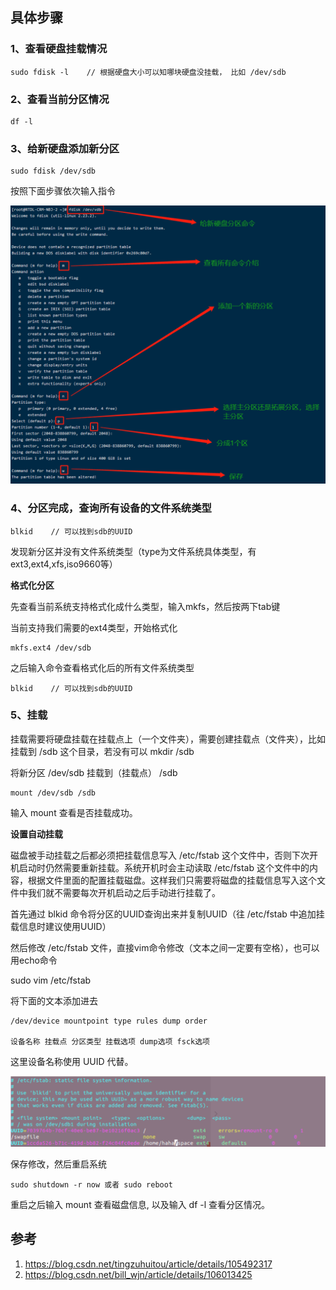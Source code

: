 
## 具体步骤

### 1、查看硬盘挂载情况

```
sudo fdisk -l    // 根据硬盘大小可以知哪块硬盘没挂载， 比如 /dev/sdb
```

### 2、查看当前分区情况

```
df -l
```

### 3、给新硬盘添加新分区

```
sudo fdisk /dev/sdb
```

按照下面步骤依次输入指令

![alt text](images/image1.png)

### 4、分区完成，查询所有设备的文件系统类型

```
blkid    // 可以找到sdb的UUID
```
发现新分区并没有文件系统类型（type为文件系统具体类型，有ext3,ext4,xfs,iso9660等）

**格式化分区**

先查看当前系统支持格式化成什么类型，输入mkfs，然后按两下tab键

当前支持我们需要的ext4类型，开始格式化

```
mkfs.ext4 /dev/sdb
```

之后输入命令查看格式化后的所有文件系统类型

```
blkid    // 可以找到sdb的UUID
```

### 5、挂载

挂载需要将硬盘挂载在挂载点上（一个文件夹），需要创建挂载点（文件夹），比如挂载到 /sdb 这个目录，若没有可以 mkdir /sdb

将新分区 /dev/sdb 挂载到（挂载点） /sdb

```
mount /dev/sdb /sdb 
```

输入 mount 查看是否挂载成功。

**设置自动挂载**

磁盘被手动挂载之后都必须把挂载信息写入 /etc/fstab 这个文件中，否则下次开机启动时仍然需要重新挂载。系统开机时会主动读取 /etc/fstab 这个文件中的内容，根据文件里面的配置挂载磁盘。这样我们只需要将磁盘的挂载信息写入这个文件中我们就不需要每次开机启动之后手动进行挂载了。

首先通过 blkid 命令将分区的UUID查询出来并复制UUID（往 /etc/fstab 中追加挂载信息时建议使用UUID）

然后修改 /etc/fstab 文件，直接vim命令修改（文本之间一定要有空格），也可以用echo命令

sudo vim /etc/fstab

将下面的文本添加进去

```
/dev/device mountpoint type rules dump order
 
设备名称 挂载点 分区类型 挂载选项 dump选项 fsck选项
```

这里设备名称使用 UUID 代替。

![alt text](images/image2.png)

保存修改，然后重启系统

```
sudo shutdown -r now 或者 sudo reboot
```

重启之后输入 mount 查看磁盘信息, 以及输入 df -l 查看分区情况。


## 参考

1. https://blog.csdn.net/tingzuhuitou/article/details/105492317
2. https://blog.csdn.net/bill_wjn/article/details/106013425
